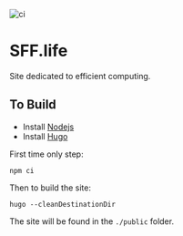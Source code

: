 ![ci](https://github.com/nickbabcock/sff.life/workflows/ci/badge.svg)

# SFF.life

Site dedicated to efficient computing.

## To Build

- Install [Nodejs](https://nodejs.org/en/)
- Install [Hugo](https://gohugo.io/)

First time only step:

```
npm ci
```

Then to build the site:

```
hugo --cleanDestinationDir
```

The site will be found in the `./public` folder.
